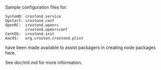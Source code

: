 Sample configuration files for:
```
SystemD: crostond.service
Upstart: crostond.conf
OpenRC:  crostond.openrc
         crostond.openrcconf
CentOS:  crostond.init
macOS:   org.croston.crostond.plist
```
have been made available to assist packagers in creating node packages here.

See doc/init.md for more information.
